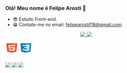 ### Olá! Meu nome é Felipe Arosti 👋


- 😎 Estudo Front-end.
- 😁 Contate-me no email: felipearostif18@gmail.com
<div align="center">
  <a href="https://github.com/felipearosti">
  <img height="180em" src="https://github-readme-stats.vercel.app/api?username=felipearosti&show_icons=true&theme=dark&include_all_commits=true&count_private=true"/>
  <img height="180em" src="https://github-readme-stats.vercel.app/api/top-langs/?username=felipearosti&layout=compact&langs_count=7&theme=dark"/>
</div>
<div style="display: inline_block"><br>
  <img align="center" alt="Felps-HTML" height="30" width="40" src="https://raw.githubusercontent.com/devicons/devicon/master/icons/html5/html5-original.svg">
  <img align="center" alt="Felps-CSS" height="30" width="40" src="https://raw.githubusercontent.com/devicons/devicon/master/icons/css3/css3-original.svg">
</div>

##

<div>
  <a href="https://instagram.com/felipearosti" target="_blank"><img src="https://img.shields.io/badge/-Instagram-%23E4405F?style=for-the-badge&logo=instagram&logoColor=white" target="_blank"></a>
  <a href = "mailto:felipearostif18@gmail.com"><img src="https://img.shields.io/badge/-Gmail-%23333?style=for-the-badge&logo=gmail&logoColor=white" target="_blank"></a>
  <a href="https://www.linkedin.com/in/felipe-arosti/" target="_blank"><img src="https://img.shields.io/badge/-LinkedIn-%230077B5?style=for-the-badge&logo=linkedin&logoColor=white" target="_blank"></a> 
 
</div>
